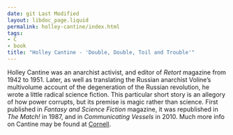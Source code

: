 ```yaml
---
date: git Last Modified
layout: libdoc_page.liquid
permalink: holley-cantine/index.html
tags:
- C
- book
title: "Holley Cantine - 'Double, Double, Toil and Trouble'"
---
```


Holley Cantine was an anarchist activist, and editor of <em>Retort</em> magazine from 1942 to 1951. Later, as well as translating the Russian 
anarchist Voline’s multivolume account of the degeneration of the Russian revolution, he wrote a little radical science fiction. This particular short 
story is an allegory of how power corrupts, but its premise is magic rather than science. First published in _Fantasy and Science Fiction_ magazine, it was 
republished in <em>The Match!</em> in 1987, and in <em>Communicating Vessels</em> in 2010. Much more info on Cantine may be found at 
<a href="https://libcom.org/history/new-anarchism-emerges-1940–1954">Cornell</a>.